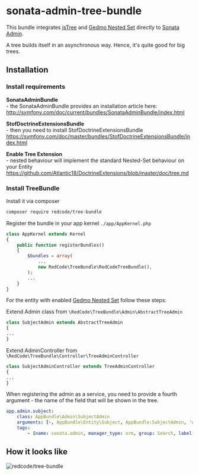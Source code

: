 # sonata-admin-tree-bundle
This bundle integrates [jsTree](https://www.jstree.com/) and [Gedmo Nested Set](https://github.com/stof/StofDoctrineExtensionsBundle) directly to [Sonata Admin](https://sonata-project.org/).

A tree builds itself in an asynchronous way. Hence, it's quite good for big trees.

## Installation

### Install requirements

**SonataAdminBundle**  
\- the SonataAdminBundle provides an installation article here:  
http://symfony.com/doc/current/bundles/SonataAdminBundle/index.html

**StofDoctrineExtensionsBundle**  
\- then you need to install StofDoctrineExtensionsBundle  
https://symfony.com/doc/master/bundles/StofDoctrineExtensionsBundle/index.html

**Enable Tree Extension**  
\- nested behaviour will implement the standard Nested-Set behaviour on your Entity  
https://github.com/Atlantic18/DoctrineExtensions/blob/master/doc/tree.md

### Install TreeBundle

Install it via composer 
```bash
composer require redcode/tree-bundle
```

Register the bundle in your app kernel `./app/AppKernel.php`
```php
class AppKernel extends Kernel
{
    public function registerBundles()
    {
        $bundles = array(
            ...
            new RedCode\TreeBundle\RedCodeTreeBundle(),
        );
        ...
    }
}
```

For the entity with enabled [Gedmo Nested Set](https://github.com/Atlantic18/DoctrineExtensions/blob/master/doc/tree.md) follow these steps:

Extend Admin class from `\RedCode\TreeBundle\Admin\AbstractTreeAdmin`
```php
class SubjectAdmin extends AbstractTreeAdmin
{
...
}
```

Extend AdminController from `\RedCode\TreeBundle\Controller\TreeAdminController`
```php
class SubjectAdminController extends TreeAdminController
{
...
}
```

When registering the admin as a service, you need to provide a fourth argument - the name of the field that will be shown in the tree. 
```yml
app.admin.subject:
    class: AppBundle\Admin\SubjectAdmin
    arguments: [~, AppBundle\Entity\Subject, AppBundle:SubjectAdmin, 'word']
    tags:
        - {name: sonata.admin, manager_type: orm, group: Search, label: Subject}
```

## How it looks like

![redcode/tree-bundle](http://g.recordit.co/QwdbrR3P9R.gif)

